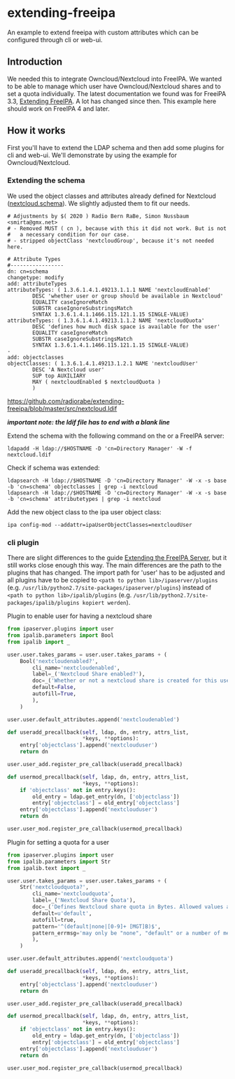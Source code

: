 # extending-freeipa
An example to extend freeipa with custom attributes which can be configured through cli or web-ui.

## Introduction
We needed this to integrate Owncloud/Nextcloud into FreeIPA. We wanted to be able to manage which user have Owncloud/Nextcloud shares and to set a quota individually. The latest documentation we found was for FreeiPA 3.3, [Extending FreeIPA](https://www.freeipa.org/images/5/5b/FreeIPA33-extending-freeipa.pdf). A lot has changed since then. This example here should work on FreeIPA 4 and later.

## How it works
First you'll have to extend the LDAP schema and then add some plugins for cli and web-ui. We'll demonstrate by using the example for Owncloud/Nextcloud.

### Extending the schema
We used the object classes and attributes already defined for Nextcloud ([nextcloud.schema](https://github.com/nextcloud/univention-app/blob/master/nextcloud.schema)). We slightly adjusted them to fit our needs.
```
# Adjustments by $( 2020 ) Radio Bern RaBe, Simon Nussbaum <smirta@gmx.net>
# - Removed MUST ( cn ), because with this it did not work. But is not
#   a necessary condition for our case.
# - stripped objectClass 'nextcloudGroup', because it's not needed here.

# Attribute Types
#-----------------
dn: cn=schema
changetype: modify
add: attributeTypes
attributeTypes: ( 1.3.6.1.4.1.49213.1.1.1 NAME 'nextcloudEnabled'
        DESC 'whether user or group should be available in Nextcloud'
        EQUALITY caseIgnoreMatch
        SUBSTR caseIgnoreSubstringsMatch
        SYNTAX 1.3.6.1.4.1.1466.115.121.1.15 SINGLE-VALUE)
attributeTypes: ( 1.3.6.1.4.1.49213.1.1.2 NAME 'nextcloudQuota'
        DESC 'defines how much disk space is available for the user'
        EQUALITY caseIgnoreMatch
        SUBSTR caseIgnoreSubstringsMatch
        SYNTAX 1.3.6.1.4.1.1466.115.121.1.15 SINGLE-VALUE)
-
add: objectclasses
objectClasses: ( 1.3.6.1.4.1.49213.1.2.1 NAME 'nextcloudUser'
        DESC 'A Nextcloud user'
        SUP top AUXILIARY
        MAY ( nextcloudEnabled $ nextcloudQuota )
        )

```
https://github.com/radiorabe/extending-freeipa/blob/master/src/nextcloud.ldif

___important note: the ldif file has to end with a blank line___


Extend the schema with the following command on the or a FreeIPA server:
```
ldapadd -H ldap://$HOSTNAME -D 'cn=Directory Manager' -W -f nextcloud.ldif
```


Check if schema was extended:
```
ldapsearch -H ldap://$HOSTNAME -D 'cn=Directory Manager' -W -x -s base -b 'cn=schema' objectclasses | grep -i nextcloud
ldapsearch -H ldap://$HOSTNAME -D 'cn=Directory Manager' -W -x -s base -b 'cn=schema' attributetypes | grep -i nextcloud
``` 


Add the new object class to the ipa user object class:
```
ipa config-mod --addattr=ipaUserObjectClasses=nextcloudUser
```

### cli plugin
There are slight differences to the guide [Extending the FreeIPA Server](https://www.freeipa.org/images/5/5b/FreeIPA33-extending-freeipa.pdf), but it still works close enough this way. The main differences are the path to the plugins that has changed. The import path for 'user' has to be adjusted and all plugins have to be copied to ```<path to python lib>/ipaserver/plugins``` (e.g. ```/usr/lib/python2.7/site-packages/ipaserver/plugins```) instead of ```<path to python lib>/ipalib/plugins``` (e.g. ```/usr/lib/python2.7/site-packages/ipalib/plugins kopiert werden```).

Plugin to enable user for having a nextcloud share
```py
from ipaserver.plugins import user
from ipalib.parameters import Bool
from ipalib import _

user.user.takes_params = user.user.takes_params + (
    Bool('nextcloudenabled?',
        cli_name='nextcloudenabled',
        label=_('Nextcloud Share enabled?'),
        doc=_('Whether or not a nextcloud share is created for this user (default is false).'),
        default=False,
        autofill=True,
        ),
    )

user.user.default_attributes.append('nextcloudenabled')

def useradd_precallback(self, ldap, dn, entry, attrs_list,
                        *keys, **options):
    entry['objectclass'].append('nextclouduser')
    return dn

user.user_add.register_pre_callback(useradd_precallback)

def usermod_precallback(self, ldap, dn, entry, attrs_list,
                        *keys, **options):
    if 'objectclass' not in entry.keys():
        old_entry = ldap.get_entry(dn, ['objectclass'])
        entry['objectclass'] = old_entry['objectclass']
    entry['objectclass'].append('nextclouduser')        
    return dn

user.user_mod.register_pre_callback(usermod_precallback)
```


Plugin for setting a quota for a user
```py
from ipaserver.plugins import user
from ipalib.parameters import Str
from ipalib.text import _

user.user.takes_params = user.user.takes_params + (
    Str('nextcloudquota?',
        cli_name='nextcloudquota',
        label=_('Nextcloud Share Quota'),
        doc=_('Defines Nextcloud share quota in Bytes. Allowed values are "none", "default", e.g. "1024 MB" (default is "default").'),
        default=u'default',
        autofill=true,
        pattern='^(default|none|[0-9]+ [MGT]B)$',
        pattern_errmsg='may only be "none", "default" or a number of mega-, giga- or terabytes (e.g. 1024 MB)',
        ),
    )

user.user.default_attributes.append('nextcloudquota')

def useradd_precallback(self, ldap, dn, entry, attrs_list,
                        *keys, **options):
    entry['objectclass'].append('nextclouduser')
    return dn

user.user_add.register_pre_callback(useradd_precallback)

def usermod_precallback(self, ldap, dn, entry, attrs_list,
                        *keys, **options):
    if 'objectclass' not in entry.keys():
        old_entry = ldap.get_entry(dn, ['objectclass'])
        entry['objectclass'] = old_entry['objectclass']
    entry['objectclass'].append('nextclouduser')
    return dn

user.user_mod.register_pre_callback(usermod_precallback)
```

